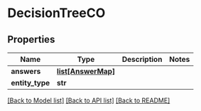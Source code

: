 # DecisionTreeCO

## Properties
Name | Type | Description | Notes
------------ | ------------- | ------------- | -------------
**answers** | [**list[AnswerMap]**](AnswerMap.md) |  | 
**entity_type** | **str** |  | 

[[Back to Model list]](../README.md#documentation-for-models) [[Back to API list]](../README.md#documentation-for-api-endpoints) [[Back to README]](../README.md)


